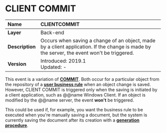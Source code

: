 # CLIENT COMMIT

|Name| CLIENTCOMMIT
|:------|:------
|**Layer**|Back-end
| **Description**|Occurs when saving a change of an object, made by a client application. If the change is made by the server, the event won't be triggered.
| **Version**|Introduced: 2019.1  <br>Updated: -

This event is a variation of **[COMMIT](https://docs.erp.net/tech/advanced/user-business-rules/events/commit.html)**. Both occur for a particular object from the repository of a **[user business rule](https://docs.erp.net/tech/advanced/user-business-rules/index.html)** when an object change is saved. However, CLIENT COMMIT is triggered only when the saving is initiated by a client application, such as @@name Windows Client. If an object is modified by the @@name server, the event **won't** be triggered. 

This could be used if, for example, you want the business rule to be executed when you're manually saving a document, but the system is currently saving the document after its creation with a **[generation procedure](https://docs.erp.net/tech/advanced/document-flow/generation-procedures.html)**.
